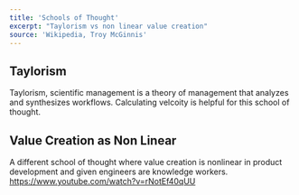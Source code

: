 ```yaml
---
title: 'Schools of Thought'
excerpt: "Taylorism vs non linear value creation"
source: 'Wikipedia, Troy McGinnis'
---
```


## Taylorism
Taylorism, scientific management is a theory of management that analyzes and synthesizes workflows. Calculating velcoity is helpful for this school of thought. 

## Value Creation as Non Linear
A different school of thought where value creation is nonlinear in product development and given engineers are knowledge workers.
https://www.youtube.com/watch?v=rNotEf40qUU 
